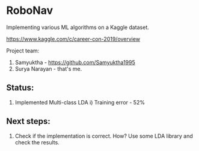 # RoboNav
Implementing various ML algorithms on a Kaggle dataset.

https://www.kaggle.com/c/career-con-2019/overview

Project team:
1. Samyuktha - https://github.com/Samyuktha1995
2. Surya Narayan - that's me.

## Status:
1. Implemented Multi-class LDA
  i) Training error - 52%

## Next steps:
1. Check if the implementation is correct.
  How? Use some LDA library and check the results.
